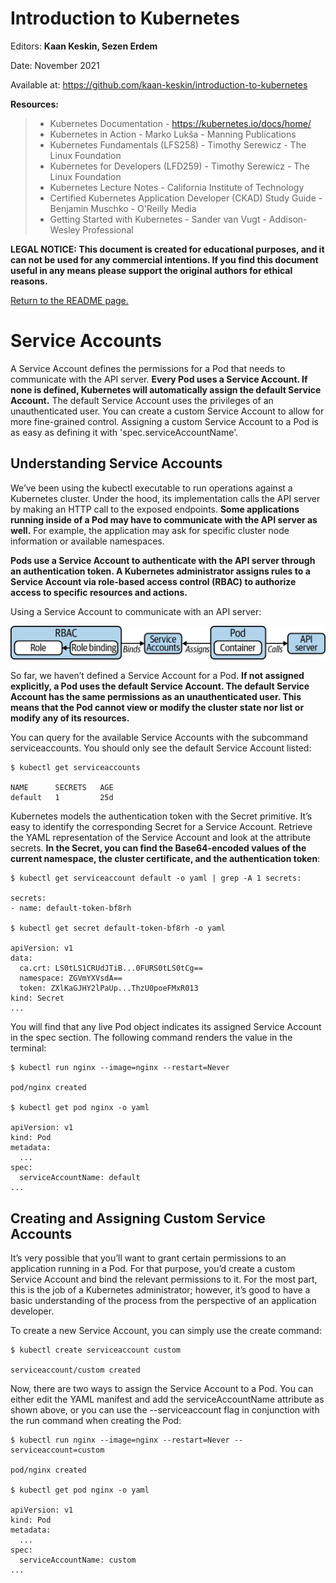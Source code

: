 # Introduction to Kubernetes

Editors: **Kaan Keskin, Sezen Erdem**

Date: November 2021

Available at: https://github.com/kaan-keskin/introduction-to-kubernetes

**Resources:**

> - Kubernetes Documentation - https://kubernetes.io/docs/home/
> - Kubernetes in Action - Marko Lukša - Manning Publications
> - Kubernetes Fundamentals (LFS258) - Timothy Serewicz - The Linux Foundation
> - Kubernetes for Developers (LFD259) - Timothy Serewicz - The Linux Foundation
> - Kubernetes Lecture Notes - California Institute of Technology
> - Certified Kubernetes Application Developer (CKAD) Study Guide - Benjamin Muschko - O'Reilly Media
> - Getting Started with Kubernetes - Sander van Vugt - Addison-Wesley Professional

**LEGAL NOTICE: This document is created for educational purposes, and it can not be used for any commercial intentions. If you find this document useful in any means please support the original authors for ethical reasons.** 

[Return to the README page.](README.md)

# Service Accounts

A Service Account defines the permissions for a Pod that needs to communicate with the API server. **Every Pod uses a Service Account. If none is defined, Kubernetes will automatically assign the default Service Account.** The default Service Account uses the privileges of an unauthenticated user. You can create a custom Service Account to allow for more fine-grained control. Assigning a custom Service Account to a Pod is as easy as defining it with 'spec.serviceAccountName'.

## Understanding Service Accounts

We’ve been using the kubectl executable to run operations against a Kubernetes cluster. Under the hood, its implementation calls the API server by making an HTTP call to the exposed endpoints. **Some applications running inside of a Pod may have to communicate with the API server as well.** For example, the application may ask for specific cluster node information or available namespaces.

**Pods use a Service Account to authenticate with the API server through an authentication token. A Kubernetes administrator assigns rules to a Service Account via role-based access control (RBAC) to authorize access to specific resources and actions.** 

Using a Service Account to communicate with an API server:

<img src=".\images\using-service-account.png"/>

So far, we haven’t defined a Service Account for a Pod. **If not assigned explicitly, a Pod uses the default Service Account. The default Service Account has the same permissions as an unauthenticated user. This means that the Pod cannot view or modify the cluster state nor list or modify any of its resources.**

You can query for the available Service Accounts with the subcommand serviceaccounts. You should only see the default Service Account listed:

```shell
$ kubectl get serviceaccounts

NAME      SECRETS   AGE
default   1         25d
```

Kubernetes models the authentication token with the Secret primitive. It’s easy to identify the corresponding Secret for a Service Account. Retrieve the YAML representation of the Service Account and look at the attribute secrets. **In the Secret, you can find the Base64-encoded values of the current namespace, the cluster certificate, and the authentication token**:

```shell
$ kubectl get serviceaccount default -o yaml | grep -A 1 secrets:

secrets:
- name: default-token-bf8rh

$ kubectl get secret default-token-bf8rh -o yaml

apiVersion: v1
data:
  ca.crt: LS0tLS1CRUdJTiB...0FURS0tLS0tCg==
  namespace: ZGVmYXVsdA==
  token: ZXlKaGJHY2lPaUp...ThzU0poeFMxR013
kind: Secret
...
```

You will find that any live Pod object indicates its assigned Service Account in the spec section. The following command renders the value in the terminal:

```shell
$ kubectl run nginx --image=nginx --restart=Never

pod/nginx created

$ kubectl get pod nginx -o yaml

apiVersion: v1
kind: Pod
metadata:
  ...
spec:
  serviceAccountName: default
...
```

## Creating and Assigning Custom Service Accounts

It’s very possible that you’ll want to grant certain permissions to an application running in a Pod. For that purpose, you’d create a custom Service Account and bind the relevant permissions to it. For the most part, this is the job of a Kubernetes administrator; however, it’s good to have a basic understanding of the process from the perspective of an application developer.

To create a new Service Account, you can simply use the create command:

```shell
$ kubectl create serviceaccount custom

serviceaccount/custom created
```

Now, there are two ways to assign the Service Account to a Pod. You can either edit the YAML manifest and add the serviceAccountName attribute as shown above, or you can use the --serviceaccount flag in conjunction with the run command when creating the Pod:

```shell
$ kubectl run nginx --image=nginx --restart=Never --serviceaccount=custom

pod/nginx created

$ kubectl get pod nginx -o yaml

apiVersion: v1
kind: Pod
metadata:
  ...
spec:
  serviceAccountName: custom
...
```

